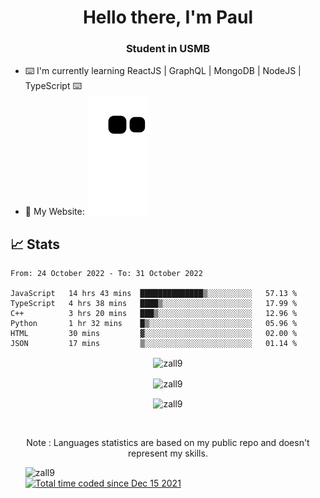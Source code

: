<h1 align="center">Hello there, I'm Paul</h1> 
<h3 align="center">Student in USMB </h3>

- ⌨️ I'm currently learning ReactJS | GraphQL | MongoDB | NodeJS | TypeScript ⌨️
- 🔎 My Website: <a href="" ></a>
![Alt text](https://raw.githubusercontent.com/zall9/zall9/output/github-contribution-grid-snake.svg)

## 📈 Stats



<!--START_SECTION:waka-->

```text
From: 24 October 2022 - To: 31 October 2022

JavaScript   14 hrs 43 mins  ██████████████▒░░░░░░░░░░   57.13 %
TypeScript   4 hrs 38 mins   ████▒░░░░░░░░░░░░░░░░░░░░   17.99 %
C++          3 hrs 20 mins   ███▒░░░░░░░░░░░░░░░░░░░░░   12.96 %
Python       1 hr 32 mins    █▒░░░░░░░░░░░░░░░░░░░░░░░   05.96 %
HTML         30 mins         ▓░░░░░░░░░░░░░░░░░░░░░░░░   02.00 %
JSON         17 mins         ▒░░░░░░░░░░░░░░░░░░░░░░░░   01.14 %
```

<!--END_SECTION:waka-->
<p align="center">
  <img align="center" src="https://github-readme-stats.vercel.app/api?username=zall9&show_icons=true&locale=en&theme=tokyonight " alt="zall9" />
</p>
<p  align="center"><img align="center" src="https://github-readme-streak-stats.herokuapp.com/?user=zall9&theme=tokyonight" alt="zall9" /></p>
<p  align="center"><img align="center" src="https://github-readme-stats.vercel.app/api/top-langs?username=zall9&show_icons=true&locale=en&layout=compact&theme=tokyonight" alt="zall9" /></p>
<br>
<p  align="center">Note : Languages statistics are based on my public repo and doesn't represent my skills.</p>
<p>
  <ul style="list-style-type: none;">
    <li align="left"><img src="https://komarev.com/ghpvc/?username=zall9&label=Profile%20views&color=0e75b6&style=for-the-badge" alt="zall9" /></li>
    <li align="left"> <a href="https://wakatime.com/@7e787948-bc72-4702-af7b-d57420a332e8"><img src="https://wakatime.com/badge/user/7e787948-bc72-4702-af7b-d57420a332e8.svg?style=for-the-badge" alt="Total time coded since Dec 15 2021" /></a> </li>
  </ul>
</p>

